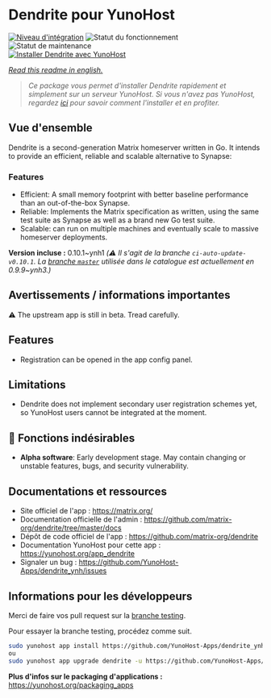 <!--
N.B.: This README was automatically generated by https://github.com/YunoHost/apps/tree/master/tools/README-generator
It shall NOT be edited by hand.
-->

# Dendrite pour YunoHost

[![Niveau d'intégration](https://dash.yunohost.org/integration/dendrite.svg)](https://dash.yunohost.org/appci/app/dendrite) ![Statut du fonctionnement](https://ci-apps.yunohost.org/ci/badges/dendrite.status.svg) ![Statut de maintenance](https://ci-apps.yunohost.org/ci/badges/dendrite.maintain.svg)  
[![Installer Dendrite avec YunoHost](https://install-app.yunohost.org/install-with-yunohost.svg)](https://install-app.yunohost.org/?app=dendrite)

*[Read this readme in english.](./README.md)*

> *Ce package vous permet d'installer Dendrite rapidement et simplement sur un serveur YunoHost.
Si vous n'avez pas YunoHost, regardez [ici](https://yunohost.org/#/install) pour savoir comment l'installer et en profiter.*

## Vue d'ensemble

Dendrite is a second-generation Matrix homeserver written in Go. It intends to provide an efficient, reliable and scalable alternative to Synapse:

### Features

- Efficient: A small memory footprint with better baseline performance than an out-of-the-box Synapse.
- Reliable: Implements the Matrix specification as written, using the same test suite as Synapse as well as a brand new Go test suite.
- Scalable: can run on multiple machines and eventually scale to massive homeserver deployments.


**Version incluse :** 0.10.1~ynh1 *(:warning: Il s'agit de la branche `ci-auto-update-v0.10.1`. La [branche `master`](https://github.com/YunoHost-Apps/dendrite_ynh/tree/master) utilisée dans le catalogue est actuellement en 0.9.9\~ynh3.)*

## Avertissements / informations importantes

:warning: The upstream app is still in beta. Tread carefully.

## Features

* Registration can be opened in the app config panel.

## Limitations

* Dendrite does not implement secondary user registration schemes yet, so YunoHost users cannot be integrated at the moment.

## :red_circle: Fonctions indésirables

- **Alpha software**: Early development stage. May contain changing or unstable features, bugs, and security vulnerability.

## Documentations et ressources

* Site officiel de l'app : <https://matrix.org/>
* Documentation officielle de l'admin : <https://github.com/matrix-org/dendrite/tree/master/docs>
* Dépôt de code officiel de l'app : <https://github.com/matrix-org/dendrite>
* Documentation YunoHost pour cette app : <https://yunohost.org/app_dendrite>
* Signaler un bug : <https://github.com/YunoHost-Apps/dendrite_ynh/issues>

## Informations pour les développeurs

Merci de faire vos pull request sur la [branche testing](https://github.com/YunoHost-Apps/dendrite_ynh/tree/testing).

Pour essayer la branche testing, procédez comme suit.

``` bash
sudo yunohost app install https://github.com/YunoHost-Apps/dendrite_ynh/tree/testing --debug
ou
sudo yunohost app upgrade dendrite -u https://github.com/YunoHost-Apps/dendrite_ynh/tree/testing --debug
```

**Plus d'infos sur le packaging d'applications :** <https://yunohost.org/packaging_apps>
